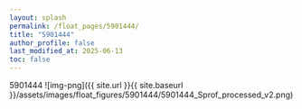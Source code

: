 ```yaml
---
layout: splash
permalink: /float_pages/5901444/
title: "5901444"
author_profile: false
last_modified_at: 2025-06-13
toc: false
---
```

 
5901444
![img-png]({{ site.url }}{{ site.baseurl }}/assets/images/float_figures/5901444/5901444_Sprof_processed_v2.png)
